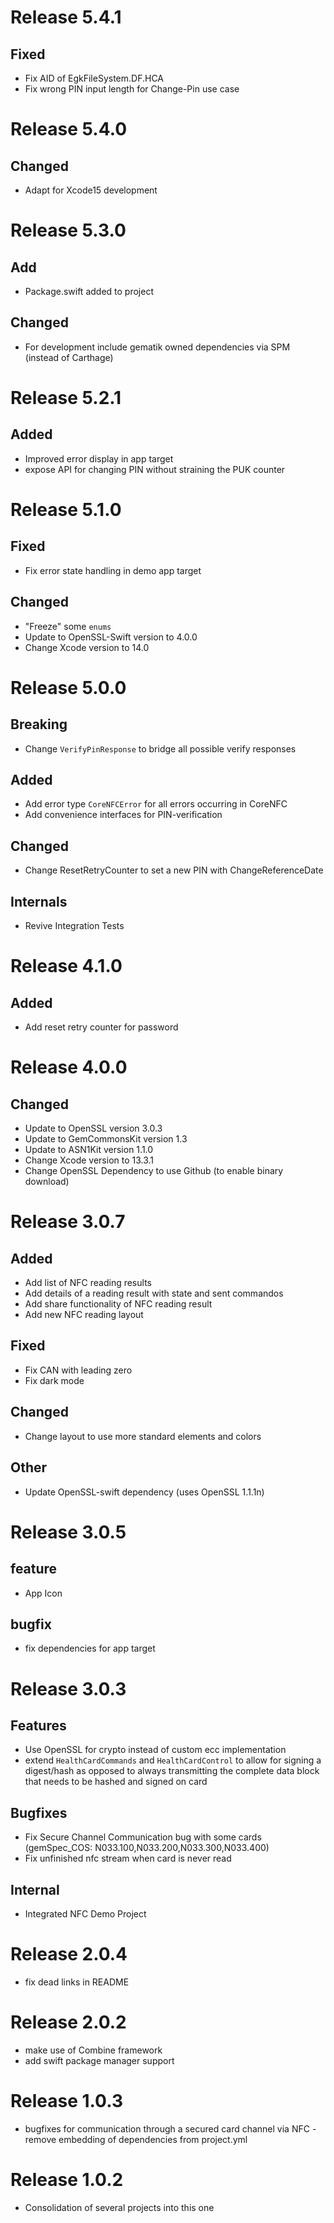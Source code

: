# Release 5.4.1

## Fixed

- Fix AID of EgkFileSystem.DF.HCA
- Fix wrong PIN input length for Change-Pin use case

# Release 5.4.0

## Changed

- Adapt for Xcode15 development

# Release 5.3.0

## Add

 - Package.swift added to project

## Changed

- For development include gematik owned dependencies via SPM (instead of Carthage)

# Release 5.2.1

## Added

 - Improved error display in app target
 - expose API for changing PIN without straining the PUK counter

# Release 5.1.0

## Fixed

 - Fix error state handling in demo app target

## Changed

- "Freeze" some `enums`
- Update to OpenSSL-Swift version to 4.0.0
- Change Xcode version to 14.0

# Release 5.0.0

## Breaking

  - Change `VerifyPinResponse` to bridge all possible verify responses

## Added

  - Add error type `CoreNFCError` for all errors occurring in CoreNFC
  - Add convenience interfaces for PIN-verification

## Changed

  - Change ResetRetryCounter to set a new PIN with ChangeReferenceDate

## Internals

 - Revive Integration Tests

# Release 4.1.0

## Added

  - Add reset retry counter for password

# Release 4.0.0

## Changed

  - Update to OpenSSL version 3.0.3 
  - Update to GemCommonsKit version 1.3
  - Update to ASN1Kit version 1.1.0
  - Change Xcode version to 13.3.1
  - Change OpenSSL Dependency to use Github (to enable binary download)


# Release 3.0.7

## Added

 - Add list of NFC reading results
 - Add details of a reading result with state and sent commandos 
 - Add share functionality of NFC reading result
 - Add new NFC reading layout
 
## Fixed

 - Fix CAN with leading zero
 - Fix dark mode 

## Changed

 - Change layout to use more standard elements and colors 

## Other

 - Update OpenSSL-swift dependency (uses OpenSSL 1.1.1n)

# Release 3.0.5

## feature

- App Icon

## bugfix

- fix dependencies for app target

# Release 3.0.3

## Features

- Use OpenSSL for crypto instead of custom ecc implementation
- extend `HealthCardCommands` and `HealthCardControl` to allow for signing a digest/hash as opposed to always transmitting the complete data block that needs to be hashed and signed on card

## Bugfixes

- Fix Secure Channel Communication bug with some cards (gemSpec_COS: N033.100,N033.200,N033.300,N033.400)
- Fix unfinished nfc stream when card is never read


## Internal

- Integrated NFC Demo Project

# Release 2.0.4

- fix dead links in README

# Release 2.0.2

- make use of Combine framework
- add swift package manager support

# Release 1.0.3

- bugfixes for communication through a secured card channel via NFC - remove embedding of dependencies from project.yml

# Release 1.0.2

- Consolidation of several projects into this one


